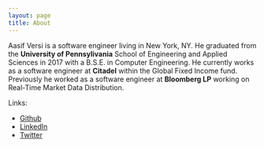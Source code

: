 ```yaml
---
layout: page
title: About
---
```

Aasif Versi is a software engineer living in New York, NY. He graduated from the **University of Pennsylivania** School of Engineering and Applied Sciences in 2017 with a B.S.E. in Computer Engineering. He currently works as a software engineer at **Citadel** within the Global Fixed Income fund. Previously he worked as a software engineer at **Bloomberg LP** working on Real-Time Market Data Distribution.

Links:
* [Github](https://github.com/versi786)
* [LinkedIn](https://www.linkedin.com/in/aasif-versi-a3aa07a2/)
* [Twitter](https://twitter.com/contro_VERSI)
